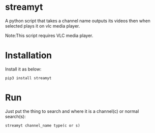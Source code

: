 # streamyt
A python script that takes a channel name outputs its videos then when selected plays it on vlc media player.

Note:This script requires VLC media player.

# Installation
Install it as below:
```
pip3 install streamyt
```
# Run
Just put the thing to search and where it is a channel(c) or normal search(s):
```
streamyt channel_name type(c or s)
```
